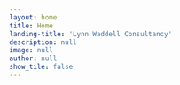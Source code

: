 ```yaml
---
layout: home
title: Home
landing-title: 'Lynn Waddell Consultancy'
description: null
image: null
author: null
show_tile: false
---
```

